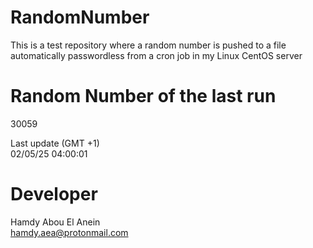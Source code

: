 # RandomNumber    
This is a test repository where a random number is pushed to a file automatically passwordless from a cron job in my Linux CentOS server    
# Random Number of the last run   
30059
      
Last update (GMT +1)    
02/05/25 04:00:01
# Developer    
Hamdy Abou El Anein   
hamdy.aea@protonmail.com
